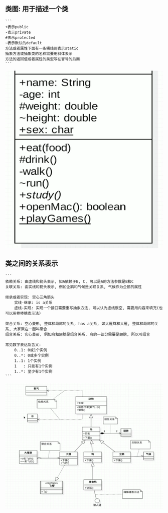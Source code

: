 ## 类图: 用于描述一个类
    ```
    +表示public
    -表示private
    #表示protected
    ~表示默认的default
    方法或者属性下面有一条横线则表示static
    抽象方法或抽象类的名称需要用斜体表示
    方法的返回值或者属性的类型写在冒号的后面
    ```
<img src="./photos/类图1.png" />    

## 类之间的关系表示
    ```
    依赖关系: 由虚线和箭头表示, 如A依赖于B, C, 可以是A的方法参数是B和C
    关联关系: 由实线和箭头表示, 例如企鹅和气候是关联关系, 气候作为企鹅的属性
    
    继承或者实现: 空心三角箭头 
        实线-继承: is a关系
        虚线-实现: 实现一个接口需要重写抽象方法, 可以认为虚线很空, 需要用内容来填充(也可以用棒棒糖表示法)
    
    聚合关系: 空心菱形, 整体和局部的关系, has a关系, 如大雁群和大雁, 整体和局部的关系, 大家聚在一起叫聚合 
    组合关系: 实心菱形, 例如鸟和翅膀是组合关系, 鸟的一部分需要是翅膀, 所以叫组合
    
    常见数字表达及含义:
        0..1: 0或1个实例
        0..*: 0或多个实例
        1..1: 1个实例
        1   : 只能有1个实例
        1..*: 至少有1个实例
    ```

<img src="./photos/类图2.png" /> 





